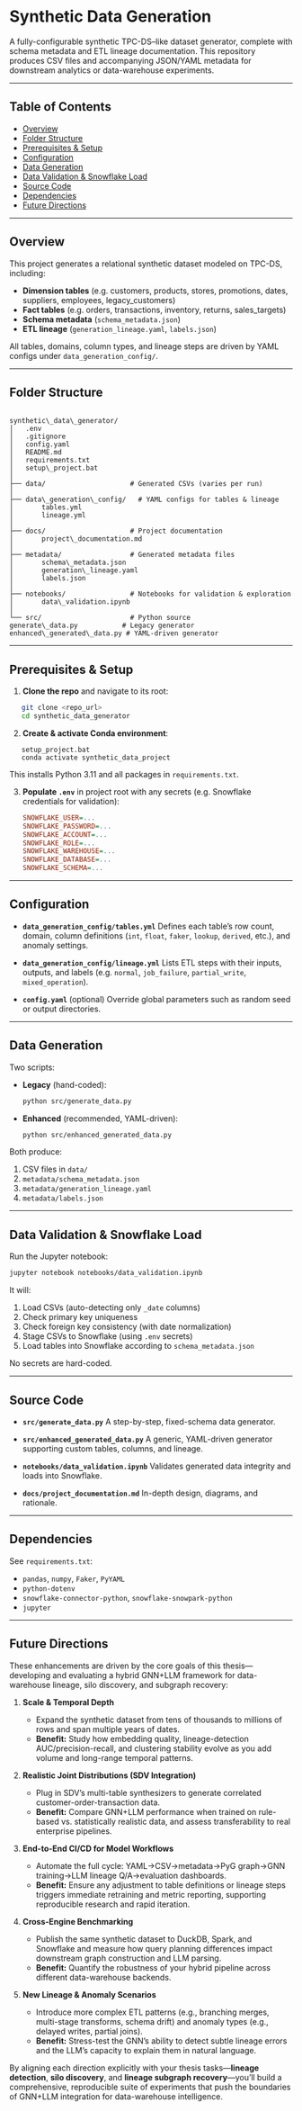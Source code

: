 # Synthetic Data Generation

A fully-configurable synthetic TPC-DS–like dataset generator, complete with schema metadata and ETL lineage documentation. This repository produces CSV files and accompanying JSON/YAML metadata for downstream analytics or data-warehouse experiments.

---

## Table of Contents

- [Overview](#overview)  
- [Folder Structure](#folder-structure)  
- [Prerequisites & Setup](#prerequisites--setup)  
- [Configuration](#configuration)  
- [Data Generation](#data-generation)  
- [Data Validation & Snowflake Load](#data-validation--snowflake-load)  
- [Source Code](#source-code)  
- [Dependencies](#dependencies)  
- [Future Directions](#future-directions)  

---

## Overview

This project generates a relational synthetic dataset modeled on TPC-DS, including:

- **Dimension tables** (e.g. customers, products, stores, promotions, dates, suppliers, employees, legacy_customers)  
- **Fact tables** (e.g. orders, transactions, inventory, returns, sales_targets)  
- **Schema metadata** (`schema_metadata.json`)  
- **ETL lineage** (`generation_lineage.yaml`, `labels.json`)  

All tables, domains, column types, and lineage steps are driven by YAML configs under `data_generation_config/`.

---

## Folder Structure

```

synthetic\_data\_generator/
│   .env
│   .gitignore
│   config.yaml
│   README.md
│   requirements.txt
│   setup\_project.bat
│
├── data/                     # Generated CSVs (varies per run)
│
├── data\_generation\_config/   # YAML configs for tables & lineage
│       tables.yml
│       lineage.yml
│
├── docs/                     # Project documentation
│       project\_documentation.md
│
├── metadata/                 # Generated metadata files
│       schema\_metadata.json
│       generation\_lineage.yaml
│       labels.json
│
├── notebooks/                # Notebooks for validation & exploration
│       data\_validation.ipynb
│
└── src/                      # Python source
generate\_data.py           # Legacy generator
enhanced\_generated\_data.py # YAML-driven generator

````

---

## Prerequisites & Setup

1. **Clone the repo** and navigate to its root:
   
```bash
   git clone <repo_url>
   cd synthetic_data_generator
```

2. **Create & activate Conda environment**:

```batch
   setup_project.bat
   conda activate synthetic_data_project
```

  This installs Python 3.11 and all packages in `requirements.txt`.

3. **Populate `.env`** in project root with any secrets (e.g. Snowflake credentials for validation):

   ```ini
   SNOWFLAKE_USER=...
   SNOWFLAKE_PASSWORD=...
   SNOWFLAKE_ACCOUNT=...
   SNOWFLAKE_ROLE=...
   SNOWFLAKE_WAREHOUSE=...
   SNOWFLAKE_DATABASE=...
   SNOWFLAKE_SCHEMA=...
   ```

---

## Configuration

* **`data_generation_config/tables.yml`**
  Defines each table’s row count, domain, column definitions (`int`, `float`, `faker`, `lookup`, `derived`, etc.), and anomaly settings.

* **`data_generation_config/lineage.yml`**
  Lists ETL steps with their inputs, outputs, and labels (e.g. `normal`, `job_failure`, `partial_write`, `mixed_operation`).

* **`config.yaml`** (optional)
  Override global parameters such as random seed or output directories.

---

## Data Generation

Two scripts:

* **Legacy** (hand-coded):

  ```bash
  python src/generate_data.py
  ```
* **Enhanced** (recommended, YAML-driven):

  ```bash
  python src/enhanced_generated_data.py
  ```

Both produce:

1. CSV files in `data/`
2. `metadata/schema_metadata.json`
3. `metadata/generation_lineage.yaml`
4. `metadata/labels.json`

---

## Data Validation & Snowflake Load

Run the Jupyter notebook:

```bash
jupyter notebook notebooks/data_validation.ipynb
```

It will:

1. Load CSVs (auto-detecting only `_date` columns)
2. Check primary key uniqueness
3. Check foreign key consistency (with date normalization)
4. Stage CSVs to Snowflake (using `.env` secrets)
5. Load tables into Snowflake according to `schema_metadata.json`

No secrets are hard-coded.

---

## Source Code

* **`src/generate_data.py`**
  A step-by-step, fixed-schema data generator.

* **`src/enhanced_generated_data.py`**
  A generic, YAML-driven generator supporting custom tables, columns, and lineage.

* **`notebooks/data_validation.ipynb`**
  Validates generated data integrity and loads into Snowflake.

* **`docs/project_documentation.md`**
  In-depth design, diagrams, and rationale.

---

## Dependencies

See `requirements.txt`:

* `pandas`, `numpy`, `Faker`, `PyYAML`
* `python-dotenv`
* `snowflake-connector-python`, `snowflake-snowpark-python`
* `jupyter`

---

## Future Directions

These enhancements are driven by the core goals of this thesis—developing and evaluating a hybrid GNN+LLM framework for data-warehouse lineage, silo discovery, and subgraph recovery:

1. **Scale & Temporal Depth**  
   - Expand the synthetic dataset from tens of thousands to millions of rows and span multiple years of dates.  
   - **Benefit:** Study how embedding quality, lineage-detection AUC/precision-recall, and clustering stability evolve as you add volume and long-range temporal patterns.

2. **Realistic Joint Distributions (SDV Integration)**  
   - Plug in SDV’s multi-table synthesizers to generate correlated customer-order-transaction data.  
   - **Benefit:** Compare GNN+LLM performance when trained on rule-based vs. statistically realistic data, and assess transferability to real enterprise pipelines.

3. **End-to-End CI/CD for Model Workflows**  
   - Automate the full cycle: YAML→CSV→metadata→PyG graph→GNN training→LLM lineage Q/A→evaluation dashboards.  
   - **Benefit:** Ensure any adjustment to table definitions or lineage steps triggers immediate retraining and metric reporting, supporting reproducible research and rapid iteration.

4. **Cross-Engine Benchmarking**  
   - Publish the same synthetic dataset to DuckDB, Spark, and Snowflake and measure how query planning differences impact downstream graph construction and LLM parsing.  
   - **Benefit:** Quantify the robustness of your hybrid pipeline across different data-warehouse backends.

5. **New Lineage & Anomaly Scenarios**  
   - Introduce more complex ETL patterns (e.g., branching merges, multi-stage transforms, schema drift) and anomaly types (e.g., delayed writes, partial joins).  
   - **Benefit:** Stress-test the GNN’s ability to detect subtle lineage errors and the LLM’s capacity to explain them in natural language.

By aligning each direction explicitly with your thesis tasks—**lineage detection**, **silo discovery**, and **lineage subgraph recovery**—you’ll build a comprehensive, reproducible suite of experiments that push the boundaries of GNN+LLM integration for data-warehouse intelligence.  
